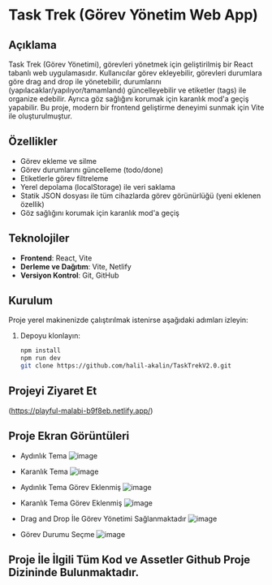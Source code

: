 # Task Trek (Görev Yönetim Web App)

## Açıklama
Task Trek (Görev Yönetimi), görevleri yönetmek için geliştirilmiş bir React tabanlı web uygulamasıdır. Kullanıcılar görev ekleyebilir, görevleri durumlara göre drag and drop ile yönetebilir, durumlarını (yapılacaklar/yapılıyor/tamamlandı) güncelleyebilir ve etiketler (tags) ile organize edebilir. Ayrıca göz sağlığını korumak için karanlık mod'a geçiş yapabilir. Bu proje, modern bir frontend geliştirme deneyimi sunmak için Vite ile oluşturulmuştur.

## Özellikler
- Görev ekleme ve silme
- Görev durumlarını güncelleme (todo/done)
- Etiketlerle görev filtreleme
- Yerel depolama (localStorage) ile veri saklama
- Statik JSON dosyası ile tüm cihazlarda görev görünürlüğü (yeni eklenen özellik)
- Göz sağlığını korumak için karanlık mod'a geçiş

## Teknolojiler
- **Frontend**: React, Vite
- **Derleme ve Dağıtım**: Vite, Netlify
- **Versiyon Kontrol**: Git, GitHub

## Kurulum
Proje yerel makinenizde çalıştırılmak istenirse aşağıdaki adımları izleyin:

1. Depoyu klonlayın:
   ```bash
   npm install
   npm run dev
   git clone https://github.com/halil-akalin/TaskTrekV2.0.git

## Projeyi Ziyaret Et
(https://playful-malabi-b9f8eb.netlify.app/)

## Proje Ekran Görüntüleri
- Aydınlık Tema
![image](https://github.com/user-attachments/assets/50a2dbe1-277b-457b-8256-c724a077430c)

- Karanlık Tema
![image](https://github.com/user-attachments/assets/78a2bf52-68e7-4a9b-ba87-c6c9b0db5d6a)

- Aydınlık Tema Görev Eklenmiş
![image](https://github.com/user-attachments/assets/b0d4a04d-b3aa-4933-9145-6c99b715e6a4)
  
- Karanlık Tema Görev Eklenmiş
![image](https://github.com/user-attachments/assets/ec10e061-c24f-43a8-994f-c8ac45e8bf79)

- Drag and Drop İle Görev Yönetimi Sağlanmaktadır
![image](https://github.com/user-attachments/assets/579ea37a-97ba-4cf3-81b0-16d7f8979459)

- Görev Durumu Seçme
![image](https://github.com/user-attachments/assets/23f5cb6d-c50b-47a7-a9ca-e64c69a1385d)


## Proje İle İlgili Tüm Kod ve Assetler Github Proje Dizininde Bulunmaktadır.
